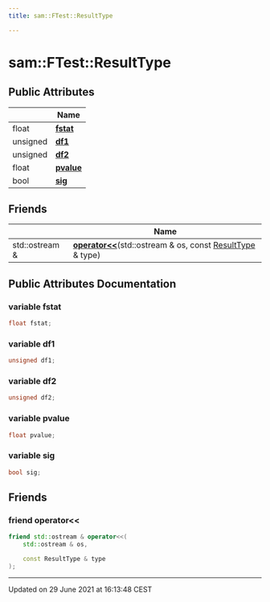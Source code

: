 ```yaml
---
title: sam::FTest::ResultType

---
```


# sam::FTest::ResultType



## Public Attributes

|                | Name           |
| -------------- | -------------- |
| float | **[fstat](/doxygen/Classes/structsam_1_1_f_test_1_1_result_type/#variable-fstat)**  |
| unsigned | **[df1](/doxygen/Classes/structsam_1_1_f_test_1_1_result_type/#variable-df1)**  |
| unsigned | **[df2](/doxygen/Classes/structsam_1_1_f_test_1_1_result_type/#variable-df2)**  |
| float | **[pvalue](/doxygen/Classes/structsam_1_1_f_test_1_1_result_type/#variable-pvalue)**  |
| bool | **[sig](/doxygen/Classes/structsam_1_1_f_test_1_1_result_type/#variable-sig)**  |

## Friends

|                | Name           |
| -------------- | -------------- |
| std::ostream & | **[operator<<](/doxygen/Classes/structsam_1_1_f_test_1_1_result_type/#friend-operator<<)**(std::ostream & os, const [ResultType](/doxygen/Classes/structsam_1_1_f_test_1_1_result_type/) & type)  |

## Public Attributes Documentation

### variable fstat

```cpp
float fstat;
```


### variable df1

```cpp
unsigned df1;
```


### variable df2

```cpp
unsigned df2;
```


### variable pvalue

```cpp
float pvalue;
```


### variable sig

```cpp
bool sig;
```


## Friends

### friend operator<<

```cpp
friend std::ostream & operator<<(
    std::ostream & os,

    const ResultType & type
);
```


-------------------------------

Updated on 29 June 2021 at 16:13:48 CEST